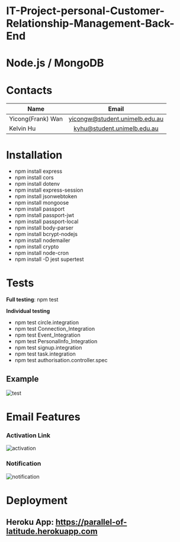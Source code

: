 # IT-Project-personal-Customer-Relationship-Management-Back-End
# Node.js / MongoDB
# Contacts
| Name           | Email  |
| -------------  |:------:|
| Yicong(Frank) Wan|yicongw@student.unimelb.edu.au    |
| Kelvin Hu| kyhu@student.unimelb.edu.au|

# Installation
- npm install express
- npm install cors
- npm install dotenv
- npm install express-session
- npm install jsonwebtoken
- npm install mongoose
- npm install passport
- npm install passport-jwt
- npm install passport-local
- npm install body-parser
- npm install bcrypt-nodejs
- npm install nodemailer
- npm install crypto
- npm install node-cron
- npm install -D jest supertest
# Tests
**Full testing**: npm test

**Individual testing**
- npm test circle.integration
- npm test Connection_Integration
- npm test Event_Integration
- npm test PersonalInfo_Integration
- npm test signup.integration
- npm test task.integration
- npm test authorisation.controller.spec

## Example
![test](https://user-images.githubusercontent.com/80295318/139033534-4dd1c692-8cb5-471b-b830-07f671d9fc2a.jpg)



# Email Features
### Activation Link
![activation](https://user-images.githubusercontent.com/80295318/139032230-1fd709d6-e87c-46be-bea8-4ea83742dce6.png)
### Notification
![notification](https://user-images.githubusercontent.com/80295318/139032385-3607e8e1-1f6b-4ba1-a021-103de7911c6c.png)

# Deployment
## Heroku App: https://parallel-of-latitude.herokuapp.com
